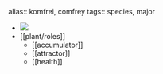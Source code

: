 alias:: komfrei, comfrey
tags:: species, major

- ![](https://peach-geographical-bat-397.mypinata.cloud/ipfs/QmXUztrFN3fZoaiXYcnmytcFoyquFALffiT7tv1eYousAJ)
- [[plant/roles]]
	- [[accumulator]]
	- [[attractor]]
	- [[health]]